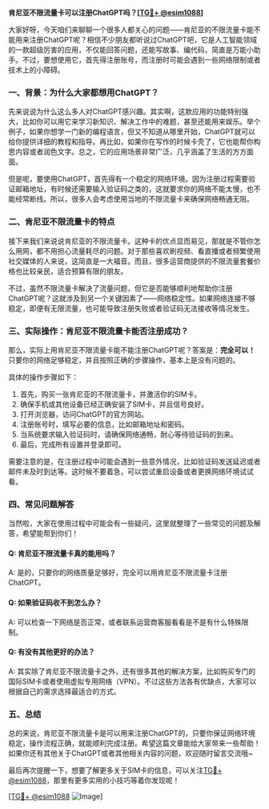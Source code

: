 **肯尼亚不限流量卡可以注册ChatGPT吗？[[TG💪+ @esim1088](https://t.me/s/esim1088)]**

大家好呀，今天咱们来聊聊一个很多人都关心的问题——肯尼亚的不限流量卡能不能用来注册ChatGPT呢？相信不少朋友都听说过ChatGPT吧，它是人工智能领域的一款超级厉害的应用，不仅能回答问题，还能写故事、编代码，简直是万能小助手。不过，要想使用它，首先得注册账号，而注册时可能会遇到一些网络限制或者技术上的小障碍。

### 一、背景：为什么大家都想用ChatGPT？

先来说说为什么这么多人对ChatGPT感兴趣。其实啊，这款应用的功能特别强大，比如你可以用它来学习新知识、解决工作中的难题，甚至还能用来娱乐。举个例子，如果你想学一门新的编程语言，但又不知道从哪里开始，ChatGPT就可以给你提供详细的教程和指导。再比如，如果你在写作的时候卡壳了，它也能帮你构思内容或者润色文字。总之，它的应用场景非常广泛，几乎涵盖了生活的方方面面。

但是呢，要使用ChatGPT，首先得有一个稳定的网络环境。因为注册过程需要验证邮箱地址，有时候还需要输入验证码之类的，这就要求你的网络不能太慢，也不能经常断线。所以，很多人会考虑使用当地的不限流量卡来确保网络畅通无阻。

### 二、肯尼亚不限流量卡的特点

接下来我们来说说肯尼亚的不限流量卡。这种卡的优点显而易见，那就是不管你怎么用网，都不用担心流量耗尽的问题。对于那些喜欢刷视频、看直播或者频繁使用社交媒体的人来说，这简直是一大福音。而且，很多运营商提供的不限流量套餐价格也比较亲民，适合预算有限的朋友。

不过，虽然不限流量卡解决了流量问题，但它是否能够顺利地帮助你注册ChatGPT呢？这就涉及到另一个关键因素了——网络稳定性。如果网络连接不够稳定，即便有无限流量，也可能导致注册失败或者验证码无法接收等情况发生。

### 三、实际操作：肯尼亚不限流量卡能否注册成功？

那么，实际上用肯尼亚不限流量卡能不能注册ChatGPT呢？答案是：**完全可以！** 只要你的网络足够稳定，并且按照正确的步骤操作，基本上是没有问题的。

具体的操作步骤如下：
1. 首先，购买一张肯尼亚的不限流量卡，并激活你的SIM卡。
2. 确保手机或其他设备已经正确安装了SIM卡，并且信号良好。
3. 打开浏览器，访问ChatGPT的官方网站。
4. 注册账号时，填写必要的信息，比如邮箱地址和密码。
5. 当系统要求输入验证码时，请确保网络通畅，耐心等待验证码的到来。
6. 最后，完成所有设置并登录即可。

需要注意的是，在注册过程中可能会遇到一些意外情况，比如验证码发送延迟或者邮件未及时到达等。这时候不要着急，可以尝试重启设备或者更换网络环境试试看。

### 四、常见问题解答

当然啦，大家在使用过程中可能会有一些疑问，这里就整理了一些常见的问题及解答，希望能帮到你们！

#### Q: 肯尼亚不限流量卡真的能用吗？
A: 是的，只要你的网络质量足够好，完全可以用肯尼亚不限流量卡注册ChatGPT。

#### Q: 如果验证码收不到怎么办？
A: 可以检查一下网络是否正常，或者联系运营商客服看看是不是有什么特殊限制。

#### Q: 有没有其他更好的办法？
A: 其实除了肯尼亚不限流量卡之外，还有很多其他的解决方案，比如购买专门的国际SIM卡或者使用虚拟专用网络（VPN）。不过这些方法各有优缺点，大家可以根据自己的需求选择最适合的方式。

### 五、总结

总的来说，肯尼亚不限流量卡是可以用来注册ChatGPT的，只要你保证网络环境稳定，操作流程正确，就能顺利完成注册。希望这篇文章能给大家带来一些帮助！如果你还有其他关于ChatGPT或者其他相关内容的问题，欢迎随时留言交流哦~

最后再次提醒一下，想要了解更多关于SIM卡的信息，可以关注[TG💪+ @esim1088](https://t.me/s/esim1088)，那里有更多实用的小技巧等着你发现呢！

[[TG💪+ @esim1088](https://t.me/s/esim1088) ![Image](https://i.postimg.cc/4NQfJmqS/Snipaste-2025-05-13-00-14-12.png)]